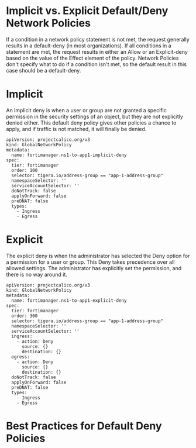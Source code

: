 # Implicit vs. Explicit Default/Deny Network Policies

If a condition in a network policy statement is not met, the request generally results in a default-deny (in most organizations). 
If all conditions in a statement are met, the request results in either an Allow or an Explicit-deny based on the value of the Effect element of the policy.
Network Policies don't specify what to do if a condition isn't met, so the default result in this case should be a default-deny.

# Implicit

An implicit deny is when a user or group are not granted a specific permission in the security settings of an object, but they are not explicitly denied either.
This default deny policy gives other policies a chance to apply, and if traffic is not matched, it will finally be denied.

```
apiVersion: projectcalico.org/v3
kind: GlobalNetworkPolicy
metadata:
  name: fortimanager.ns1-to-app1-implicit-deny
spec:
  tier: fortimanager
  order: 100
  selector: tigera.io/address-group == "app-1-address-group"
  namespaceSelector: ''
  serviceAccountSelector: ''
  doNotTrack: false
  applyOnForward: false
  preDNAT: false
  types:
    - Ingress
    - Egress
```

# Explicit

The explicit deny is when the administrator has selected the Deny option for a permission for a user or group. 
This Deny takes precedence over all allowed settings. The administrator has explicitly set the permission, and there is no way around it.

```
apiVersion: projectcalico.org/v3
kind: GlobalNetworkPolicy
metadata:
  name: fortimanager.ns1-to-app1-explicit-deny
spec:
  tier: fortimanager
  order: 300
  selector: tigera.io/address-group == "app-1-address-group"
  namespaceSelector: ''
  serviceAccountSelector: ''
  ingress:
    - action: Deny
      source: {}
      destination: {}
  egress:
    - action: Deny
      source: {}
      destination: {}
  doNotTrack: false
  applyOnForward: false
  preDNAT: false
  types:
    - Ingress
    - Egress
```

# Best Practices for Default Deny Policies


